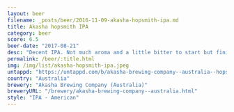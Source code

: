 ```yaml
---
layout: beer
filename: _posts/beer/2016-11-09-akasha-hopsmith-ipa.md
title: Akasha hopsmith IPA
category: beer
score: 6.5
beer-date: "2017-08-21"
desc: "Decent IPA. Not much aroma and a little bitter to start but finishes off nicely"
permalink: /beer/:title.html
img: /img/list/akasha-hopsmith-ipa.jpeg
untappd: "https://untappd.com/b/akasha-brewing-company--australia--hopsmith-ipa/989913"
country: "Australia"
brewery: "Akasha Brewing Company (Australia)"
breweryURL: "/brewery/akasha-brewing-company--australia.html"
style: "IPA - American"
---
```

